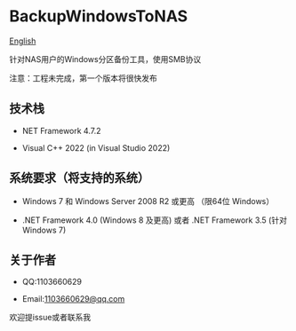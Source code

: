# BackupWindowsToNAS

[English](README_EN_US.md)

针对NAS用户的Windows分区备份工具，使用SMB协议

注意：工程未完成，第一个版本将很快发布

## 技术栈

* NET Framework 4.7.2  

* Visual C++ 2022 (in Visual Studio 2022)  

## 系统要求（将支持的系统）

* Windows 7 和 Windows Server 2008 R2 或更高 （限64位 Windows）  

* .NET Framework 4.0 (Windows 8 及更高) 或者 .NET Framework 3.5 (针对 Windows 7)

## 关于作者

* QQ:1103660629

* Email:1103660629@qq.com  

欢迎提issue或者联系我
